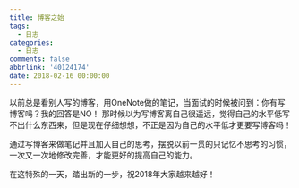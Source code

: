 ```yaml
---
title: 博客之始
tags:
  - 日志
categories:
  - 日志
comments: false
abbrlink: '40124174'
date: 2018-02-16 00:00:00
---
```


以前总是看别人写的博客，用OneNote做的笔记，当面试的时候被问到：你有写博客吗？我的回答是NO！  那时候以为写博客离自己很遥远，觉得自己的水平低写不出什么东西来，但是现在仔细想想，不正是因为自己的水平低才更要写博客吗！

通过写博客来做笔记并且加入自己的思考，摆脱以前一贯的只记忆不思考的习惯，一次又一次地修改完善，才能更好的提高自己的能力。

在这特殊的一天，踏出新的一步，祝2018年大家越来越好！
